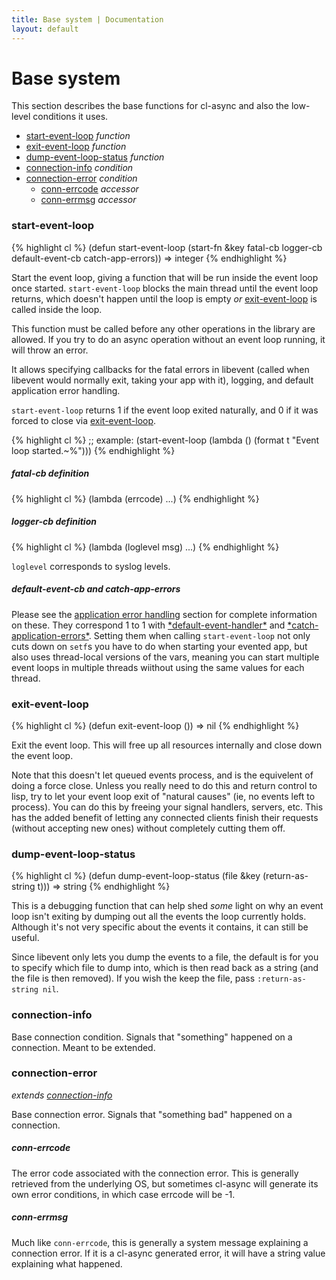 ```yaml
---
title: Base system | Documentation
layout: default
---
```


<a id="base-system"></a>
Base system
===========
This section describes the base functions for cl-async and also the low-level
conditions it uses.

- [start-event-loop](#start-event-loop) _function_
- [exit-event-loop](#exit-event-loop) _function_
- [dump-event-loop-status](#dump-event-loop-status) _function_
- [connection-info](#connection-info) _condition_
- [connection-error](#connection-error) _condition_
  - [conn-errcode](#conn-errcode) _accessor_
  - [conn-errmsg](#conn-errmsg) _accessor_

<a id="start-event-loop"></a>
### start-event-loop
{% highlight cl %}
(defun start-event-loop (start-fn &key fatal-cb logger-cb default-event-cb catch-app-errors))
  => integer
{% endhighlight %}

Start the event loop, giving a function that will be run inside the event loop
once started. `start-event-loop` blocks the main thread until the event loop
returns, which doesn't happen until the loop is empty *or*
[exit-event-loop](#exit-event-loop) is called inside the loop.

This function must be called before any other operations in the library are
allowed. If you try to do an async operation without an event loop running, it
will throw an error.

It allows specifying callbacks for the fatal errors in libevent (called when
libevent would normally exit, taking your app with it), logging, and default
application error handling.

`start-event-loop` returns 1 if the event loop exited naturally, and 0 if it was
forced to close via [exit-event-loop](#exit-event-loop).

{% highlight cl %}
;; example:
(start-event-loop (lambda () (format t "Event loop started.~%")))
{% endhighlight %}

<a id="fatal-cb-definition"></a>
##### fatal-cb definition

{% highlight cl %}
(lambda (errcode) ...)
{% endhighlight %}

<a id="logger-cb-definition"></a>
##### logger-cb definition

{% highlight cl %}
(lambda (loglevel msg) ...)
{% endhighlight %}

`loglevel` corresponds to syslog levels.

<a id="default-event-cb"></a>
##### default-event-cb and catch-app-errors
Please see the [application error handling](/cl-async/event-handling#application-error-handling)
section for complete information on these. They correspond 1 to 1 with
[\*default-event-handler\*](/cl-async/event-handling#default-event-handler) and
[\*catch-application-errors\*](/cl-async/event-handling#catch-application-errors). Setting them when
calling `start-event-loop` not only cuts down on `setf`s you have to do when
starting your evented app, but also uses thread-local versions of the vars,
meaning you can start multiple event loops in multiple threads wiithout using
the same values for each thread.

<a id="exit-event-loop"></a>
### exit-event-loop
{% highlight cl %}
(defun exit-event-loop ())
  => nil
{% endhighlight %}

Exit the event loop. This will free up all resources internally and close down
the event loop.

Note that this doesn't let queued events process, and is the equivelent of
doing a force close. Unless you really need to do this and return control to
lisp, try to let your event loop exit of "natural causes" (ie, no events left to
process). You can do this by freeing your signal handlers, servers, etc. This
has the added benefit of letting any connected clients finish their requests
(without accepting new ones) without completely cutting them off.

<a id="dump-event-loop-status"></a>
### dump-event-loop-status
{% highlight cl %}
(defun dump-event-loop-status (file &key (return-as-string t)))
  => string
{% endhighlight %}

This is a debugging function that can help shed *some* light on why an event
loop isn't exiting by dumping out all the events the loop currently holds.
Although it's not very specific about the events it contains, it can still be
useful.

Since libevent only lets you dump the events to a file, the default is for you
to specify which file to dump into, which is then read back as a string (and the
file is then removed). If you wish the keep the file, pass
`:return-as-string nil`.

<a id="connection-info"></a>
### connection-info
Base connection condition. Signals that "something" happened on a connection.
Meant to be extended.

<a id="connection-error"></a>
### connection-error
_extends [connection-info](#connection-info)_

Base connection error. Signals that "something bad" happened on a connection.

<a id="conn-errcode"></a>
##### conn-errcode
The error code associated with the connection error. This is generally retrieved
from the underlying OS, but sometimes cl-async will generate its own error
conditions, in which case errcode will be -1.

<a id="conn-errmsg"></a>
##### conn-errmsg
Much like `conn-errcode`, this is generally a system message explaining a
connection error. If it is a cl-async generated error, it will have a string
value explaining what happened.

